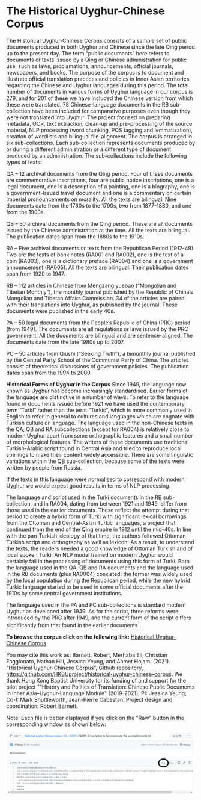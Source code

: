 # The Historical Uyghur-Chinese Corpus
The Historical Uyghur-Chinese Corpus consists of a sample set of public documents produced in both Uyghur and Chinese since the late Qing period up to the present day. The term “public documents” here refers to documents or texts issued by a Qing or Chinese administration for public use, such as laws, proclamations, announcements, official journals, newspapers, and books. The purpose of the corpus is to document and illustrate official translation practices and policies in Inner Asian territories regarding the Chinese and Uyghur languages during this period.
The total number of documents in various forms of Uyghur language in our corpus is 279, and for 201 of these we have included the Chinese version from which these were translated. 78 Chinese-language documents in the RB sub-collection have been included for comparative purposes even though they were not translated into Uyghur.
The project focused on preparing metadata, OCR, text extraction, clean-up and pre-processing of the source material, NLP processing (word chunking, POS tagging and lemmatization), creation of wordlists and bilingual file-alignment.
The corpus is arranged in six sub-collections. Each sub-collection represents documents produced by or during a different administration or a different type of document produced by an administration. The sub-collections include the following types of texts:

QA – 12 archival documents from the Qing period. Four of these documents are commemorative inscriptions, four are public notice inscriptions, one is a legal document, one is a description of a painting, one is a biography, one is a government-issued travel document and one is a commentary on certain Imperial pronouncements on morality. All the texts are bilingual. Nine documents date from the 1760s to the 1790s, two from 1877-1880, and one from the 1900s.

QB – 50 archival documents from the Qing period. These are all documents issued by the Chinese administration at the time. All the texts are bilingual. The publication dates span from the 1880s to the 1910s.

RA – Five archival documents or texts from the Republican Period (1912-49). Two are the texts of bank notes (RA001 and RA002), one is the text of a coin (RA003), one is a dictionary preface (RA004) and one is a government announcement (RA005). All the texts are bilingual. Their publication dates span from 1920 to 1947.

RB – 112 articles in Chinese from Mengzang yuebao (“Mongolian and Tibetan Monthly”), the monthly journal published by the Republic of China’s Mongolian and Tibetan Affairs Commission. 34 of the articles are paired with their translations into Uyghur, as published by the journal. These documents were published in the early 40s.

PA – 50 legal documents from the People’s Republic of China (PRC) period (from 1949). The documents are all regulations or laws issued by the PRC government. All the documents are bilingual and are sentence-aligned. The documents date from the late 1980s up to 2007.

PC – 50 articles from Qiushi (“Seeking Truth”), a bimonthly journal published by the Central Party School of the Communist Party of China. The articles consist of theoretical discussions of government policies. The publication dates span from the 1994 to 2000.

<b>Historical Forms of Uyghur in the Corpus</b>
Since 1949, the language now known as Uyghur has become increasingly standardised. Earlier forms of the language are distinctive in a number of ways. To refer to the language found in documents issued before 1921 we have used the contemporary term “Turki” rather than the term “Turkic”, which is more commonly used in English to refer in general to cultures and languages which are cognate with Turkish culture or language.
The language used in the non-Chinese texts in the QA, QB and RA subcollections (except for RA004) is relatively close to modern Uyghur apart from some orthographic features and a small number of morphological features. The writers of these documents use traditional Turkish-Arabic script found in Central Asia and tried to reproduce local spellings to make their content widely accessible. There are some linguistic variations within the QB sub-collection, because some of the texts were written by people from Russia.

If the texts in this language were normalised to correspond with modern Uyghur we would expect good results in terms of NLP processing.

The language and script used in the Turki documents in the RB sub-collection, and in RA004, dating from between 1921 and 1949, differ from those used in the earlier documents.  These reflect the attempt during that period to create a hybrid form of Turki with significant lexical borrowings from the Ottoman and Central-Asian Turkic languages, a project that continued from the end of the Qing empire in 1912 until the mid-40s. In line with the pan-Turkish ideology of that time, the authors followed Ottoman Turkish script and orthography as well as lexicon. As a result, to understand the texts, the readers needed a good knowledge of Ottoman Turkish and of local spoken Turki.  An NLP model trained on modern Uyghur would certainly fail in the processing of documents using this form of Turki.
Both the language used in the QA, QB and RA documents and the language used in the RB documents (plus RA0004) coexisted: the former was widely used by the local population during the Republican period, while the new hybrid Turkic language started to be used in some official documents after the 1910s by some central government institutions.

The language used in the PA and PC sub-collections is standard modern Uyghur as developed after 1949. As for the script, three reforms were introduced by the PRC after 1949, and the current form of the script differs significantly from that found in the earlier documents<sup>1</sup>.




<b>To browse the corpus click on the following link:</b>
<a href="https://htmlpreview.github.io/?https://github.com/HKBUproject/historical-uyghur-chinese-corpus/blob/main/Metadata.html" target="_blank" rel="noopener noreferrer">Historical Uyghur-Chinese Corpus</a>

You may cite this work as:
Barnett, Robert, Merhaba Eli, Christian Faggionato, Nathan Hill, Jessica Yeung, and Ahmet Hojam. (2021). "Historical Uyghur-Chinese Corpus", Github repository, https://github.com/HKBUproject/historical-uyghur-chinese-corpus.
We thank Hong Kong Baptist University for its funding of and support for the pilot project "“History and Politics of Translation: Chinese Public Documents in Inner Asia–Uyghur-Language Module" (2019-2021), PI: Jessica Yeung; Co-I: Mark Shuttleworth, Jean-Pierre Cabestan. Project design and coordination: Robert Barnett.

Note: Each file is better displayed if you click on the "Raw" button in the corresponding window as shown below:

<img src="/images/Raw_GitHub.png">
